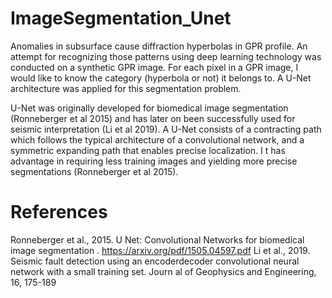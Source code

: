 # ImageSegmentation_Unet

Anomalies in subsurface cause diffraction hyperbolas in GPR profile. An attempt for recognizing those patterns using deep learning technology was conducted on a synthetic GPR image. For each pixel in a GPR image, I would like to know the category (hyperbola or not) it belongs to. A U-Net architecture was applied for this segmentation problem. 

U-Net was originally developed for biomedical image segmentation (Ronneberger et al 2015) and has later on been successfully used for seismic interpretation (Li et al 2019). A U-Net consists of a contracting path which follows the typical architecture of a convolutional network, and a symmetric expanding path that enables precise localization. I t has advantage in requiring less training images and yielding more precise segmentations (Ronneberger et al 2015).

# References
Ronneberger et al., 2015. U Net: Convolutional Networks for biomedical image segmentation . https://arxiv.org/pdf/1505.04597.pdf
Li et al., 2019. Seismic fault detection using an encoderdecoder convolutional neural network with a small training set. Journ al of Geophysics and Engineering, 16, 175-189
